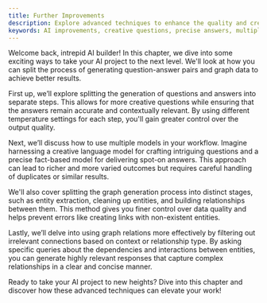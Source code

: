 ```yaml
---
title: Further Improvements
description: Explore advanced techniques to enhance the quality and creativity of question-answer pairs and graph generation in your AI project.
keywords: AI improvements, creative questions, precise answers, multiple models, entity extraction, relationship filtering
---
```


Welcome back, intrepid AI builder! In this chapter, we dive into some exciting ways to take your AI project to the next level. We'll look at how you can split the process of generating question-answer pairs and graph data to achieve better results.

First up, we’ll explore splitting the generation of questions and answers into separate steps. This allows for more creative questions while ensuring that the answers remain accurate and contextually relevant. By using different temperature settings for each step, you'll gain greater control over the output quality.

Next, we’ll discuss how to use multiple models in your workflow. Imagine harnessing a creative language model for crafting intriguing questions and a precise fact-based model for delivering spot-on answers. This approach can lead to richer and more varied outcomes but requires careful handling of duplicates or similar results.

We'll also cover splitting the graph generation process into distinct stages, such as entity extraction, cleaning up entities, and building relationships between them. This method gives you finer control over data quality and helps prevent errors like creating links with non-existent entities.

Lastly, we’ll delve into using graph relations more effectively by filtering out irrelevant connections based on context or relationship type. By asking specific queries about the dependencies and interactions between entities, you can generate highly relevant responses that capture complex relationships in a clear and concise manner.

Ready to take your AI project to new heights? Dive into this chapter and discover how these advanced techniques can elevate your work!